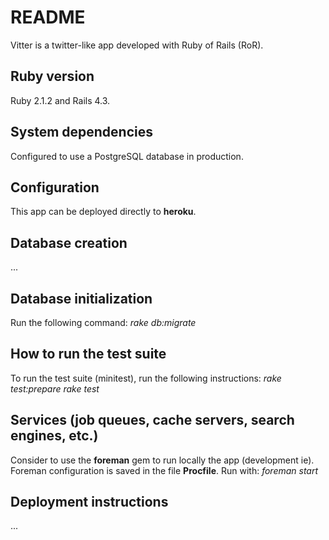# README

Vitter is a twitter-like app developed with Ruby of Rails (RoR).

## Ruby version
Ruby 2.1.2 and Rails 4.3.

## System dependencies
Configured to use a PostgreSQL database in production.

## Configuration
This app can be deployed directly to **heroku**.

## Database creation
...

## Database initialization
Run the following command:
*rake db:migrate*

## How to run the test suite
To run the test suite (minitest), run the following instructions:
*rake test:prepare*
*rake test*

## Services (job queues, cache servers, search engines, etc.)
Consider to use the **foreman** gem to run locally the app (development ie). Foreman configuration is saved in the file
**Procfile**. Run with:
*foreman start*

## Deployment instructions
...